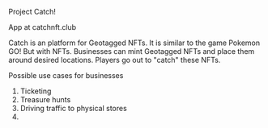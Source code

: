 Project Catch!

App at catchnft.club

Catch is an platform for Geotagged NFTs. It is similar to the game Pokemon GO! But with NFTs. Businesses can mint Geotagged NFTs and place them around desired locations. Players go out to "catch" these NFTs.

Possible use cases for businesses

1) Ticketing
2) Treasure hunts
3) Driving traffic to physical stores
4) 
